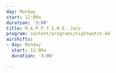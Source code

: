 ```yaml
---
day: Monday
start: 12:00a
duration: '3:00'
title: M.A.P.P.T.I.M.E. Jazz
program: content/programs/nightwatch.md
airshifts:
- day: Monday
  start: 12:00a
  duration: '3:00'

---
```

